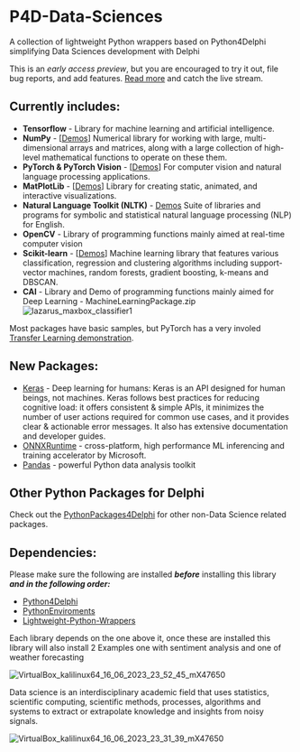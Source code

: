 # P4D-Data-Sciences
A collection of lightweight Python wrappers based on Python4Delphi simplifying Data Sciences development with Delphi

This is an _early access preview_, but you are encouraged to try it out, file bug reports, and add features. [Read more](https://blogs.embarcadero.com/?p=145025) and catch the live stream.

## Currently includes:
* **Tensorflow** - Library for machine learning and artificial intelligence. 
* **NumPy** - [[Demos](https://github.com/Embarcadero/P4D-Data-Sciences/tree/main/demos/NumPy)] Numerical library for working with large, multi-dimensional arrays and matrices, along with a large collection of high-level mathematical functions to operate on these them. 
* **PyTorch & PyTorch Vision** - [[Demos](https://github.com/Embarcadero/P4D-Data-Sciences/tree/main/demos/PyTorch)] For computer vision and natural language processing applications.
* **MatPlotLib** - [[Demos](https://github.com/Embarcadero/P4D-Data-Sciences/tree/main/demos/MatplotLib)] Library for creating static, animated, and interactive visualizations.
* **Natural Language Toolkit (NLTK)** - [Demos](https://github.com/Embarcadero/P4D-Data-Sciences/tree/main/demos/NLTK) Suite of libraries and programs for symbolic and statistical natural language processing (NLP) for English.
* **OpenCV** - Library of programming functions mainly aimed at real-time computer vision
* **Scikit-learn** - [[Demos](https://github.com/Embarcadero/P4D-Data-Sciences/tree/main/demos/ScikitLearn)] Machine learning library that features various classification, regression and clustering algorithms including support-vector machines, random forests, gradient boosting, k-means and DBSCAN.
* **CAI** - Library and Demo of programming functions mainly aimed for Deep Learning - MachineLearningPackage.zip
![lazarus_maxbox_classifier1](https://user-images.githubusercontent.com/3393121/218339655-629852bb-393f-4054-8028-fa04b83104b9.jpg)

Most packages have basic samples, but PyTorch has a very involed [Transfer Learning demonstration](https://github.com/Embarcadero/P4D-Data-Sciences/tree/main/demos/PyTorch/PyTorchTransferLearning).

## New Packages:

* [Keras](https://keras.io/) - Deep learning for humans: Keras is an API designed for human beings, not machines. Keras follows best practices for reducing cognitive load: it offers consistent & simple APIs, it minimizes the number of user actions required for common use cases, and it provides clear & actionable error messages. It also has extensive documentation and developer guides.
* [ONNXRuntime](https://github.com/microsoft/onnxruntime) - cross-platform, high performance ML inferencing and training accelerator by Microsoft.
* [Pandas](https://pandas.pydata.org/) - powerful Python data analysis toolkit

## Other Python Packages for Delphi
Check out the [PythonPackages4Delphi](https://github.com/Embarcadero/PythonPackages4Delphi) for other non-Data Science related packages.

## Dependencies:

Please make sure the following are installed **_before_** installing this library **_and in the following order:_**  

* [Python4Delphi](https://github.com/Embarcadero/python4delphi)
* [PythonEnviroments](https://github.com/Embarcadero/PythonEnviroments)
* [Lightweight-Python-Wrappers](https://github.com/Embarcadero/Lightweight-Python-Wrappers)

Each library depends on the one above it, once these are installed this library will also install
2 Examples one with sentiment analysis and one of weather forecasting

![VirtualBox_kalilinux64_16_06_2023_23_52_45_mX47650](https://github.com/maxkleiner/P4D-Data-Sciences/assets/3393121/b67853f0-d8ed-49fe-954f-1398b634ef1d)

Data science is an interdisciplinary academic field that uses statistics, scientific computing, scientific methods, processes, algorithms and systems to extract or extrapolate knowledge and insights from noisy signals.

![VirtualBox_kalilinux64_16_06_2023_23_31_39_mX47650](https://github.com/maxkleiner/P4D-Data-Sciences/assets/3393121/cae4b4d3-a668-47d1-bca2-8bdc61633e13)


